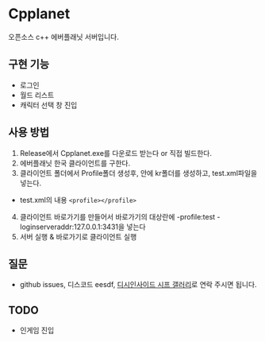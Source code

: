 # Cpplanet
 오픈소스 c++ 에버플래닛 서버입니다.
## 구현 기능
  - 로그인
  - 월드 리스트
  - 캐릭터 선택 창 진입
## 사용 방법
  1. Release에서 Cpplanet.exe를 다운로드 받는다 or 직접 빌드한다.
  2. 에버플래닛 한국 클라이언트를 구한다.
  3. 클라이언트 폴더에서 Profile폴더 생성후, 안에 kr폴더를 생성하고, test.xml파일을 넣는다.
  - test.xml의 내용
  `<profile></profile>`
  4. 클라이언트 바로가기를 만들어서 바로가기의 대상란에 -profile:test -loginserveraddr:127.0.0.1:3431을 넣는다
  5. 서버 실행 & 바로가기로 클라이언트 실행
## 질문
  - github issues, 디스코드 eesdf, [디시인사이드 시프 갤러리](https://gall.dcinside.com/mgallery/board/lists?id=eesdf)로 연락 주시면 됩니다.
## TODO
  - 인게임 진입
